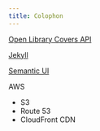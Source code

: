 ```yaml
---
title: Colophon
---
```


[Open Library Covers API](https://openlibrary.org/)

[Jekyll](https://jekyllrb.com/)

[Semantic UI](https://semantic-ui.com/)

AWS
  - S3
  - Route 53
  - CloudFront CDN
